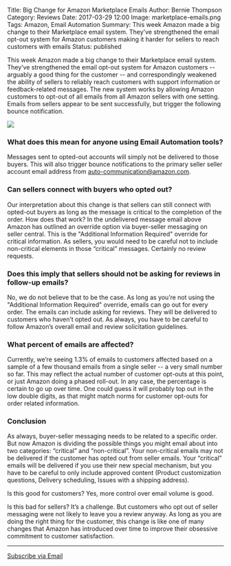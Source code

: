 Title: Big Change for Amazon Marketplace Emails
Author: Bernie Thompson
Category: Reviews
Date: 2017-03-29 12:00
Image: marketplace-emails.png
Tags: Amazon, Email Automation
Summary: This week Amazon made a big change to their Marketplace email system. They’ve strengthened the email opt-out system for Amazon customers making it harder for sellers to reach customers with emails
Status: published

This week Amazon made a big change to their Marketplace email system. They’ve strengthened the email opt-out system for Amazon customers -- arguably a good thing for the customer -- and correspondingly weakened the ability of sellers to reliably reach customers with support information or feedback-related messages.
The new system works by allowing Amazon customers to opt-out of all emails from all Amazon sellers with one setting. Emails from sellers appear to be sent successfully, but trigger the following bounce notification.

<img class="img img-responsive" src="/images/blog/2017/03/amazon-mail.png" align="center">

### What does this mean for anyone using Email Automation tools?
Messages sent to opted-out accounts will simply not be delivered to those buyers. This will also trigger bounce notifications to the primary seller seller account email address from auto-communication@amazon.com.

### Can sellers connect with buyers who opted out?

Our interpretation about this change is that sellers can still connect with opted-out buyers as long as the message is critical to the completion of the order. How does that work? In the undelivered message email above Amazon has outlined an override option via buyer-seller messaging on seller central. This is the "Additional Information Required" override for critical information. As sellers, you would need to be careful not to include non-critical elements in those “critical” messages. Certainly no review requests.

### Does this imply that sellers should not be asking for reviews in follow-up emails?

No, we do not believe that to be the case. As long as you’re not using the "Additional Information Required" override, emails can go out for every order. The emails can include asking for reviews. They will be delivered to customers who haven’t opted out. As always, you have to be careful to follow Amazon’s overall email and review solicitation guidelines.

### What percent of emails are affected?
Currently, we’re seeing 1.3% of emails to customers affected based on a sample of a few thousand emails from a single seller -- a very small number so far. This may reflect the actual number of customer opt-outs at this point, or just Amazon doing a phased roll-out. In any case, the percentage is certain to go up over time. One could guess it will probably top out in the low double digits, as that might match norms for customer opt-outs for order related information.

### Conclusion

As always, buyer-seller messaging needs to be related to a specific order. But now Amazon is dividing the possible things you might email about into two categories: “critical” and “non-critical”.  Your non-critical emails may not be delivered if the customer has opted out from seller emails.  Your “critical” emails will be delivered if you use their new special mechanism, but you have to be careful to only include approved content (Product customization questions, Delivery scheduling, Issues with a shipping address).


Is this good for customers? Yes, more control over email volume is good.

Is this bad for sellers?  It’s a challenge. But customers who opt out of seller messaging were not likely to leave you a review anyway. As long as you are doing the right thing for the customer, this change is like one of many changes that Amazon has introduced over time to improve their obsessive commitment to customer satisfaction. 



---

<!--Added this section from Leadboxes-->
<a class="btn btn-primary" href="https://efficientera.leadpages.co/leadbox/121f91a73f72a2%3A12c54680e746dc/5687539843203072/" target="_blank">Subscribe via Email</a><script data-leadbox="121f91a73f72a2:12c54680e746dc" data-url="https://efficientera.leadpages.co/leadbox/121f91a73f72a2%3A12c54680e746dc/5687539843203072/" data-config="%7B%7D" type="text/javascript" src="https://efficientera.leadpages.co/leadbox-1468522675.js"></script>
